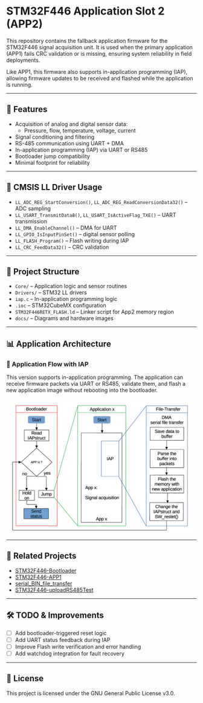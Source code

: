 # STM32F446 Application Slot 2 (APP2)

This repository contains the fallback application firmware for the STM32F446 signal acquisition unit. It is used when the primary application (APP1) fails CRC validation or is missing, ensuring system reliability in field deployments.

Like APP1, this firmware also supports in-application programming (IAP), allowing firmware updates to be received and flashed while the application is running.

---

## 🚀 Features

- Acquisition of analog and digital sensor data:
  - Pressure, flow, temperature, voltage, current
- Signal conditioning and filtering
- RS-485 communication using UART + DMA
- In-application programming (IAP) via UART or RS485
- Bootloader jump compatibility
- Minimal footprint for reliability

---

## 🧠 CMSIS LL Driver Usage

- `LL_ADC_REG_StartConversion()`, `LL_ADC_REG_ReadConversionData32()` – ADC sampling
- `LL_USART_TransmitData8()`, `LL_USART_IsActiveFlag_TXE()` – UART transmission
- `LL_DMA_EnableChannel()` – DMA for UART
- `LL_GPIO_IsInputPinSet()` – digital sensor polling
- `LL_FLASH_Program()` – Flash writing during IAP
- `LL_CRC_FeedData32()` – CRC validation

---

## 📁 Project Structure

- `Core/` – Application logic and sensor routines
- `Drivers/` – STM32 LL drivers
- `iap.c` – In-application programming logic
- `.ioc` – STM32CubeMX configuration
- `STM32F446RETX_FLASH.ld` – Linker script for App2 memory region
- `docs/` – Diagrams and hardware images

---

## 📊 Application Architecture

### 🧠 Application Flow with IAP

This version supports in-application programming. The application can receive firmware packets via UART or RS485, validate them, and flash a new application image without rebooting into the bootloader.

![APP IAP Flow](docs/img/SWdesignv1.svg)

---

## 🔗 Related Projects

- [STM32F446-Bootloader](https://github.com/Vojtese/STM32F446-Bootloader)
- [STM32F446-APP1](https://github.com/Vojtese/STM32F446-APP1)
- [serial_BIN_file_transfer](https://github.com/Vojtese/serial_BIN_file_transfer)
- [STM32F446-uploadRS485Test](https://github.com/Vojtese/STM32F446-uploadRS485Test)

---

## 🛠️ TODO & Improvements

- [ ] Add bootloader-triggered reset logic
- [ ] Add UART status feedback during IAP
- [ ] Improve Flash write verification and error handling
- [ ] Add watchdog integration for fault recovery

---

## 📜 License

This project is licensed under the GNU General Public License v3.0.
